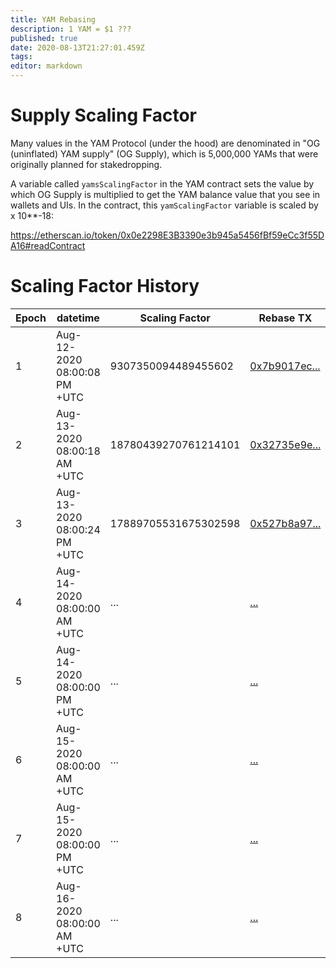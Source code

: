 ```yaml
---
title: YAM Rebasing
description: 1 YAM = $1 ???
published: true
date: 2020-08-13T21:27:01.459Z
tags: 
editor: markdown
---
```


# Supply Scaling Factor

Many values in the YAM Protocol (under the hood) are denominated in "OG (uninflated) YAM supply" (OG Supply), which is 5,000,000 YAMs that were originally planned for stakedropping.

A variable called `yamsScalingFactor` in the YAM contract sets the value by which OG Supply is multiplied to get the YAM balance value that you see in wallets and UIs.  In the contract, this `yamScalingFactor` variable is scaled by x 10**-18:

https://etherscan.io/token/0x0e2298E3B3390e3b945a5456fBf59eCc3f55DA16#readContract

# Scaling Factor History

| Epoch | datetime                     | Scaling Factor       | Rebase TX                |
|-------|------------------------------|----------------------|--------------------------|
| 1     | Aug-12-2020 08:00:08 PM +UTC | 9307350094489455602  | [0x7b9017ec...][rebase1] |
| 2     | Aug-13-2020 08:00:18 AM +UTC | 18780439270761214101 | [0x32735e9e...][rebase2] |
| 3     | Aug-13-2020 08:00:24 PM +UTC | 17889705531675302598 | [0x527b8a97...][rebase3] |
| 4     | Aug-14-2020 08:00:00 AM +UTC | ...                  | [...][rebase4] |
| 5     | Aug-14-2020 08:00:00 PM +UTC | ...                  | [...][rebase5] |
| 6     | Aug-15-2020 08:00:00 AM +UTC | ...                  | [...][rebase6] |
| 7     | Aug-15-2020 08:00:00 PM +UTC | ...                  | [...][rebase7] |
| 8     | Aug-16-2020 08:00:00 AM +UTC | ...                  | [...][rebase8] |

[rebase1]: https://etherscan.io/tx/0x7b9017ec92b0200455e5269380195fbecfbf91c8acda30985cc1dc413d215076
[rebase2]: https://etherscan.io/tx/0x32735e9e9aac51739b5725a225be6c7a3851f422be986d0f4f4bc0ec475ee286
[rebase3]: https://etherscan.io/tx/0x527b8a970a53bd46d99d758aa16ff9c2218513b46647a7cfbff72f8a22f8aedc
[rebase4]: #
[rebase5]: #
[rebase6]: #
[rebase7]: #
[rebase8]: #
